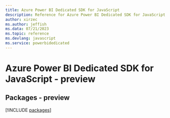 ```yaml
---
title: Azure Power BI Dedicated SDK for JavaScript
description: Reference for Azure Power BI Dedicated SDK for JavaScript
author: xirzec
ms.author: jeffish
ms.data: 07/21/2023
ms.topic: reference
ms.devlang: javascript
ms.service: powerbidedicated
---
```

# Azure Power BI Dedicated SDK for JavaScript - preview
## Packages - preview
[!INCLUDE [packages](power-bi-dedicated-index.md)]